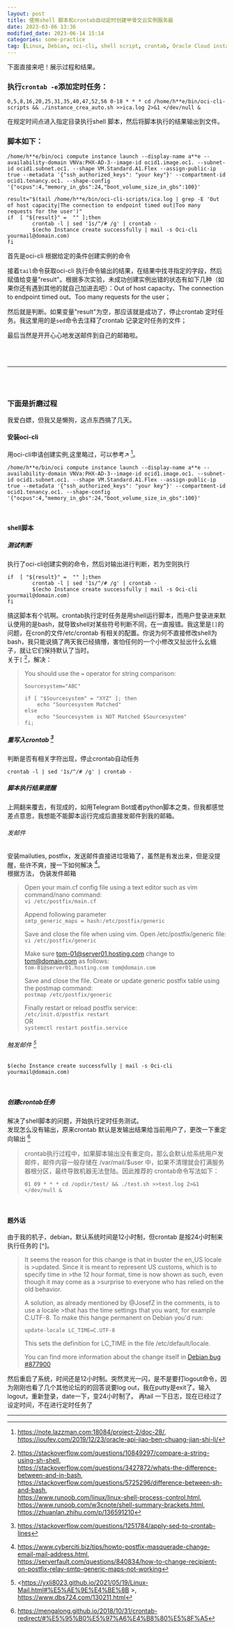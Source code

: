```yaml
---
layout: post
title: 使用shell 脚本和crontab自动定时创建甲骨文云实例服务器
date: 2023-03-06 13:36
modified_date: 2023-06-14 15:14
categories: some-practice
tag: [Linux, Debian, oci-cli, shell script, crontab, Oracle Cloud instance]
---
```


下面直接来吧！展示过程和结果。  

### 执行`crontab -e`添加定时任务：
```
0,5,8,16,20,25,31,35,40,47,52,56 0-18 * * * cd /home/h**e/bin/oci-cli-scripts && ./instance_crea_auto.sh >>ica.log 2>&1 </dev/null &
```
在规定时间点进入指定目录执行shell 脚本，然后将脚本执行的结果输出到文件。

### 脚本如下：
```shell
/home/h**e/bin/oci compute instance launch --display-name a**e --availability-domain VNVa:PHX-AD-3--image-id ocid1.image.oc1. --subnet-id ocid1.subnet.oc1. --shape VM.Standard.A1.Flex --assign-public-ip true --metadata '{"ssh_authorized_keys": "your key"}' --compartment-id ocid1.tenancy.oc1. --shape-config '{"ocpus":4,"memory_in_gbs":24,"boot_volume_size_in_gbs":100}'

result="$(tail /home/h**e/bin/oci-cli-scripts/ica.log | grep -E 'Out of host capacity|The connection to endpoint timed out|Too many requests for the user')"
if  [ "${result}" =  "" ];then
        crontab -l | sed '1s/^/# /g' | crontab -
        $(echo Instance create successfully | mail -s Oci-cli yourmail@domain.com)
fi
```
首先是oci-cli 根据给定的条件创建实例的命令

接着`tail`命令获取oci-cli 执行命令输出的结果，在结果中找寻指定的字段，然后赋值给变量"result"。根据多次实验，未成功创建实例出错的状态有如下几种（如果你还有遇到其他的就自己加进去吧）：Out of host capacity、The connection to endpoint timed out、Too many requests for the user；  

然后就是判断。如果变量"result"为空，那应该就是成功了，停止crontab 定时任务。我这里用的是`sed`命令去注释了crontab 记录定时任务的文件；  

最后当然是开开心心地发送邮件到自己的邮箱啦。

<br><br>

---

<br><br>

### 下面是折磨过程
我爱白嫖，但我又是懒狗，这点东西搞了几天。

#### **安装oci-cli**
用oci-cli申请创建实例,这里略过，可以参考↗️ [^oci-cli_crea_instan]。
```
/home/h**e/bin/oci compute instance launch --display-name a**e --availability-domain VNVa:PHX-AD-3--image-id ocid1.image.oc1. --subnet-id ocid1.subnet.oc1. --shape VM.Standard.A1.Flex --assign-public-ip true --metadata '{"ssh_authorized_keys": "your key"}' --compartment-id ocid1.tenancy.oc1. --shape-config '{"ocpus":4,"memory_in_gbs":24,"boot_volume_size_in_gbs":100}'
```

<br>

#### **shell脚本**
##### 测试判断
执行了oci-cli创建实例的命令，然后对输出进行判断，若为空则执行
```
if  [ "${result}" =  "" ];then
        crontab -l | sed '1s/^/# /g' | crontab -
        $(echo Instance create successfully | mail -s Oci-cli yourmail@domain.com)
fi
```  
搞这脚本有个坑啊。crontab执行定时任务是用shell运行脚本，而用户登录进来默认使用的是bash，就导致shell对某些符号判断不同，在一直报错。我这里是`[]`的问题，在cron的文件/etc/crontab 有相关的配置。你说为何不直接修改shell为bash，我只能说搞了两天我已经搞懵，害怕任何的一个小修改又扯出什么幺蛾子，就让它们保持默认了当时。  
关于`[` [^open_bracket]，解决：  
> You should use the `=` operator for string comparison:
> ```
> Sourcesystem="ABC"
> 
> if [ "$Sourcesystem" = "XYZ" ]; then 
>     echo "Sourcesystem Matched" 
> else
>     echo "Sourcesystem is NOT Matched $Sourcesystem"  
> fi;
> ```

##### 重写入crontab [^rewrite_crontab]
判断是否有相关字符出现，停止crontab自动任务
```
crontab -l | sed '1s/^/# /g' | crontab -
```

##### 脚本执行结果提醒
上网翻来覆去，有现成的，如用Telegram Bot或者python脚本之类，但我都感觉差点意思，我想能不能脚本运行完成后直接发邮件到我的邮箱。

######  发邮件
安装mailuties, postfix，发送邮件直接进垃圾箱了，虽然是有发出来，但是没提醒，些许不爽，搜一下如何解决 [^Linux_mail]。  
根据方法， 伪装发件邮箱
> Open your main.cf config file using a text editor such as vim command/nano command:  
> `vi /etc/postfix/main.cf`
>
> Append following parameter  
> `smtp_generic_maps = hash:/etc/postfix/generic`
> 
> Save and close the file when using vim. Open /etc/postfix/generic file:  
> `vi /etc/postfix/generic`
> 
> Make sure tom-01@server01.hosting.com change to tom@domain.com as follows:  
> `tom-01@server01.hosting.com tom@domain.com`
> 
> Save and close the file. Create or update generic postfix table using the postmap command:  
> `postmap /etc/postfix/generic`
> 
> Finally restart or reload postfix service:  
> `/etc/init.d/postfix restart`  
> OR  
> `systemctl restart postfix.service`

###### 触发邮件 [^trigger_email]  

```
$(echo Instance create successfully | mail -s Oci-cli yourmail@domain.com)
```

<br>

##### **创建crontab任务**
解决了shell脚本的问题，开始执行定时任务测试。  
发现怎么没有输出，原来crontab 默认是发输出结果给当前用户了，更改一下重定向输出 [^redirect_crontab_output]
> crontab执行过程中，如果脚本输出没有重定向，那么会默认给系统用户发邮件，邮件内容一般存储在 
> /var/mail/$user 中，如果不清理就会打满服务器根分区，最终导致机器无法登陆。因此推荐的
> crontab命令写法如下：
> 
> ``` 
> 01 09 * * * cd /opdir/test/ && ./test.sh >>test.log 2>&1 </dev/null &
> ```


<br>

#### 题外话
由于我的机子，debian，默认系统时间是12小时制，但crontab 是按24小时制来执行任务的 [^]。
> It seems the reason for this change is that in buster the en_US locale is >updated. Since it is meant to represent US customs, which is to specify time in >the 12 hour format, time is 
> now shown as such, even though it may come as a >surprise to everyone who has relied on the old behavior.
> 
> A solution, as already mentioned by @JosefZ in the comments, is to use a locale >that has the time settings that you want, for example C.UTF-8. To make this 
> hange permanent on Debian you'd run:
> 
> ```
> update-locale LC_TIME=C.UTF-8
> ```
> 
> This sets the definition for LC_TIME in the file /etc/default/locale.
> 
> You can find more information about the change itself in [Debian bug #877900](https://bugs.debian.org/cgi-bin/bugreport.cgi?bug=877900)

然后重启了系统，时间还是12小时制。突然灵光一闪，是不是要打logout命令，因为刚刚也看了几个其他论坛的的回答说要log out，我在putty是exit了。输入logout，重新登录，date一下，变24小时制了。
再tail 一下日志，现在已经过了设定时间，不在进行定时任务了

---

[^oci-cli_crea_instan]: <https://note.lazzman.com:18084/project-2/doc-28/>,  
        <https://ioufev.com/2019/12/23/oracle-api-jiao-ben-chuang-jian-shi-li/>

[^Linux_mail]: <https://www.cyberciti.biz/tips/howto-postfix-masquerade-change-email-mail-address.html>,  
        <https://serverfault.com/questions/840834/how-to-change-recipient-on-postfix-relay-smtp-generic-maps-not-working>

[^trigger_email]: <https://yxli8023.github.io/2021/05/19/Linux-Mail.html#%E5%AE%9E%E4%BE%8B  >,
        <https://www.dbs724.com/130211.html>

[^open_bracket]: <https://stackoverflow.com/questions/10849297/compare-a-string-using-sh-shell>,  
        <https://stackoverflow.com/questions/3427872/whats-the-difference-between-and-in-bash>,  
        <https://stackoverflow.com/questions/5725296/difference-between-sh-and-bash>,  
        <https://www.runoob.com/linux/linux-shell-process-control.html>,  
        <https://www.runoob.com/w3cnote/shell-summary-brackets.html>,  
        <https://zhuanlan.zhihu.com/p/136591210>

[^rewrite_crontab]: <https://stackoverflow.com/questions/1251784/apply-sed-to-crontab-lines>

[^redirect_crontab_output]: <https://mengalong.github.io/2018/10/31/crontab-redirect/#%E5%95%B0%E5%97%A6%E4%B8%80%E5%8F%A5>

[^24-hour_time_format]: https://serverfault.com/questions/977598/date-in-terminal-now-in-12hr-format-on-debian-buster/979301#979301?newreg=7e192254ec6648bab07fa4df6161f2b1